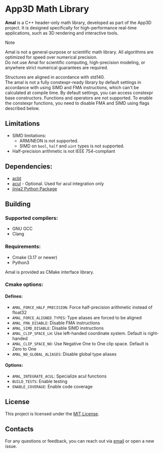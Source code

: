 # App3D Math Library

**Amal** is a C++ header-only math library, developed as part of the App3D project. It is designed specifically for high-performance real-time applications, such as 3D rendering and interactive tools.

> [!NOTE]
> Amal is not a general-purpose or scientific math library.
> All algorithms are optimized for speed over numerical precision.  
> Do not use Amal for scientific computing, high-precision modeling, or anywhere strict numerical guarantees are required.

Structures are aligned in accordance with std140.\
The amal is not a fully constexpr-ready library by default settings in accordance with using SIMD and FMA instructions, which can't be calculated at compile time. By default settings, you can access constexpr base constructors. Functions and operators are not supported. To enable the constexpr functions, you need to disable FMA and SIMD using flags described below.

## Limitations
- SIMD limitations:
    - ARM/NEON is not supported.
    - SIMD on `bool`, `half` and `uint` types is not supported.
- Half-precision arithmetic is not IEEE 754-compliant

## Dependencies:
- [acbt](https://github.com/app3d-public/acbt)
- [acul](https://github.com/app3d-public/acul) - Optional. Used for acul integration only
- [jinja2 Python Package](https://pypi.org/project/Jinja2/)

## Building
### Supported compilers:
- GNU GCC
- Clang

### Requirements:
- Cmake (3.17 or newer)
- Python3

Amal is provided as CMake interface library.
### Cmake options:
#### Defines:
- `AMAL_FORCE_HALF_PRECISION`: Force half-precision arithmetic instead of float32
- `AMAL_FORCE_ALIGNED_TYPES`: Type aliases are forced to be aligned
- `AMAL_FMA_DISABLE`: Disable FMA instructions
- `AMAL_SIMD_DISABLE`: Disable SIMD instructions
- `AMAL_CLIP_SPACE_LH`: Use left-handed coordinate system. Default is right-handed
- `AMAL_CLIP_SPACE_NO`: Use Negative One to One clip space. Default is Zero to One
- `AMAL_NO_GLOBAL_ALIASES`: Disable global type aliases

#### Options:
- `AMAL_INTEGRATE_ACUL`: Specialize acul functions
- `BUILD_TESTS`: Enable testing
- `ENABLE_COVERAGE`: Enable code coverage

## License
This project is licensed under the [MIT License](LICENSE).

## Contacts
For any questions or feedback, you can reach out via [email](mailto:wusikijeronii@gmail.com) or open a new issue.